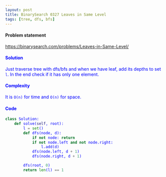 ```yaml
---
layout: post
title: BinarySearch 0327 Leaves in Same Level
tags: [tree, dfs, bfs]
---
```


#### Problem statement

<a href="https://binarysearch.com/problems/Leaves-in-Same-Level/"> <font color = blue>https://binarysearch.com/problems/Leaves-in-Same-Level/

#### Solution
Just traverse tree with dfs/bfs and when we have leaf, add its depths to set `l`. In the end check if it has only one element.

#### Complexity
It is `O(n)` for time and `O(n)` for space.

#### Code
```python
class Solution:
    def solve(self, root):
        l = set()
        def dfs(node, d):
            if not node: return
            if not node.left and not node.right:
                l.add(d)
            dfs(node.left, d + 1)
            dfs(node.right, d + 1)

        dfs(root, 0)
        return len(l) == 1
```
